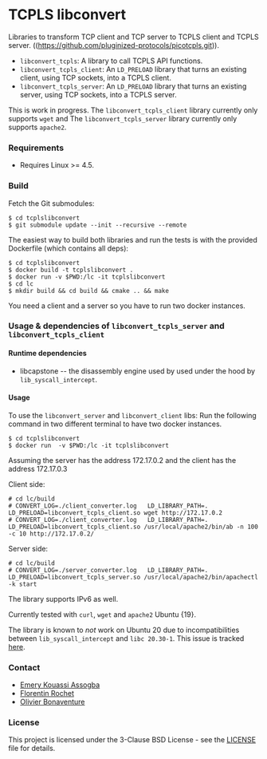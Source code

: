 # TCPLS libconvert 

Libraries to transform TCP client and TCP server to TCPLS client and TCPLS server. ((https://github.com/pluginized-protocols/picotcpls.git)).
* `libconvert_tcpls`: A library to call TCPLS API functions.
* `libconvert_tcpls_client`: An `LD_PRELOAD` library that turns an existing client, using TCP sockets, into a TCPLS client.
* `libconvert_tcpls_server`: An `LD_PRELOAD` library that turns an existing server, using TCP sockets, into a TCPLS server.

This is work in progress. The `libconvert_tcpls_client` library currently only supports `wget` and The `libconvert_tcpls_server` library currently only supports `apache2`. 

### Requirements

* Requires Linux >= 4.5.


### Build

Fetch the Git submodules:
```
$ cd tcplslibconvert
$ git submodule update --init --recursive --remote
```

The easiest way to build both libraries and run the tests is with the provided Dockerfile (which contains all deps):
```
$ cd tcplslibconvert
$ docker build -t tcplslibconvert .
$ docker run -v $PWD:/lc -it tcplslibconvert
$ cd lc
$ mkdir build && cd build && cmake .. && make
```

You need a client and a server so you have to run two docker instances. 

### Usage & dependencies of `libconvert_tcpls_server` and `libconvert_tcpls_client`

#### Runtime dependencies

 * libcapstone -- the disassembly engine used by used under the hood by `lib_syscall_intercept`.

#### Usage

To use the `libconvert_server`  and `libconvert_client` libs:
Run the following command in two different terminal to have two docker instances.
```
$ cd tcplslibconvert 
$ docker run  -v $PWD:/lc -it tcplslibconvert
```
Assuming the server has the address 172.17.0.2 and the client has the address 172.17.0.3

Client side:
```
# cd lc/build
# CONVERT_LOG=./client_converter.log   LD_LIBRARY_PATH=. LD_PRELOAD=libconvert_tcpls_client.so wget http://172.17.0.2
# CONVERT_LOG=./client_converter.log   LD_LIBRARY_PATH=. LD_PRELOAD=libconvert_tcpls_client.so /usr/local/apache2/bin/ab -n 100 -c 10 http://172.17.0.2/
```
Server side: 
```
# cd lc/build
# CONVERT_LOG=./server_converter.log   LD_LIBRARY_PATH=. LD_PRELOAD=libconvert_tcpls_server.so /usr/local/apache2/bin/apachectl -k start 
```

The library supports IPv6 as well.

Currently tested with `curl`, `wget` and `apache2` Ubuntu {19}.

The library is known to *not* work on Ubuntu 20 due to incompatibilities between `lib_syscall_intercept` and `libc 20.30-1`. This issue is tracked [here](https://github.com/pmem/syscall_intercept/issues/97).



### Contact

* [Emery Kouassi Assogba](mailto:assogba.emery@gmail.com)
* [Florentin Rochet](mailto:florentin.rochet@gmail.com)
* [Olivier Bonaventure](mailto:olivier.bonaventure@uclouvain.be)

### License

This project is licensed under the 3-Clause BSD License - see the
[LICENSE](LICENSE) file for details.
